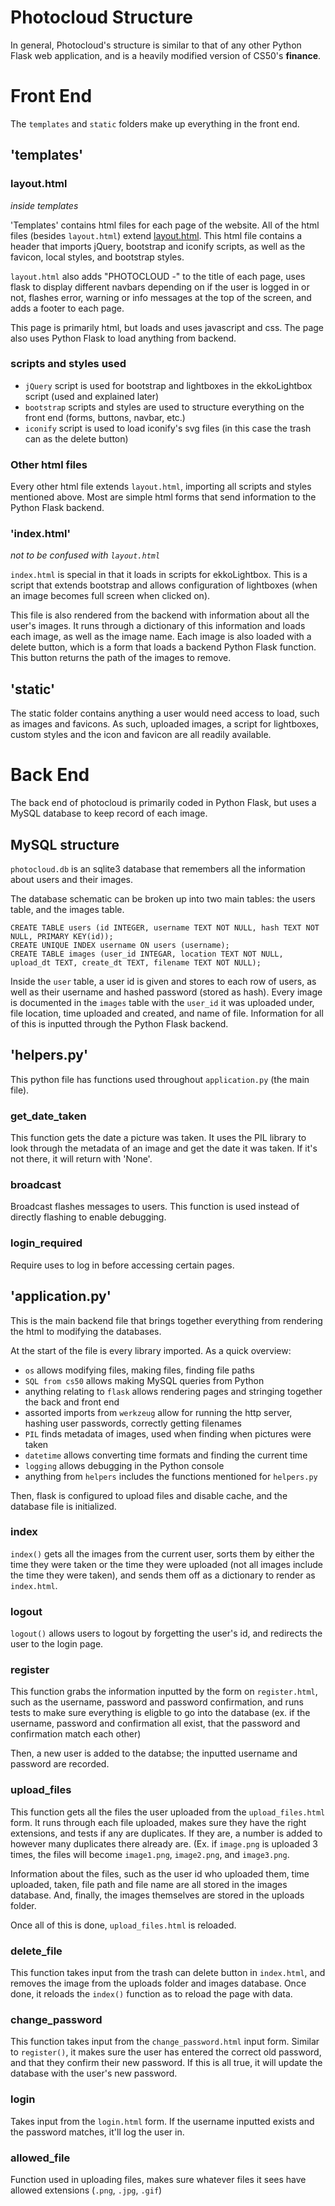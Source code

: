 # Photocloud Structure

In general, Photocloud's structure is similar to that of any other Python Flask web application, and is a heavily modified version of CS50's **finance**.

# Front End

The `templates` and `static` folders make up everything in the front end. 

## 'templates'

### layout.html
*inside templates*

'Templates' contains html files for each page of the website. All of the html files (besides `layout.html`) extend [layout.html](templates/layout.html). This html file contains a header that imports jQuery, bootstrap and iconify scripts, as well as the favicon, local styles, and bootstrap styles. 

`layout.html` also adds "PHOTOCLOUD -" to the title of each page, uses flask to display different navbars depending on if the user is logged in or not, flashes error, warning or info messages at the top of the screen, and adds a footer to each page.

This page is primarily html, but loads and uses javascript and css.
The page also uses Python Flask to load anything from backend.

### scripts and styles used

- `jQuery` script is used for bootstrap and lightboxes in the ekkoLightbox script (used and explained later)
- `bootstrap` scripts and styles are used to structure everything on the front end (forms, buttons, navbar, etc.)
- `iconify` script is used to load iconify's svg files (in this case the trash can as the delete button)

### Other html files

Every other html file extends `layout.html`, importing all scripts and styles mentioned above. Most are simple html forms that send information to the Python Flask backend.

### 'index.html'
*not to be confused with `layout.html`*

`index.html` is special in that it loads in scripts for ekkoLightbox. This is a script that extends bootstrap and allows configuration of lightboxes (when an image becomes full screen when clicked on). 

This file is also rendered from the backend with information about all the user's images. It runs through a dictionary of this information and loads each image, as well as the image name. Each image is also loaded with a delete button, which is a form that loads a backend Python Flask function. This button returns the path of the images to remove.

## 'static'

The static folder contains anything a user would need access to load, such as images and favicons. As such, uploaded images, a script for lightboxes, custom styles and the icon and favicon are all readily available.

# Back End

The back end of photocloud is primarily coded in Python Flask, but uses a MySQL database to keep record of each image.

## MySQL structure

`photocloud.db` is an sqlite3 database that remembers all the information about users and their images. 

The database schematic can be broken up into two main tables: the users table, and the images table.
```
CREATE TABLE users (id INTEGER, username TEXT NOT NULL, hash TEXT NOT NULL, PRIMARY KEY(id));
CREATE UNIQUE INDEX username ON users (username);
CREATE TABLE images (user_id INTEGAR, location TEXT NOT NULL, upload_dt TEXT, create_dt TEXT, filename TEXT NOT NULL);
```

Inside the `user` table, a user id is given and stores to each row of users, as well as their username and hashed password (stored as hash). Every image is documented in the `images` table with the `user_id` it was uploaded under, file location, time uploaded and created, and name of file. Information for all of this is inputted through the Python Flask backend.

## 'helpers.py'

This python file has functions used throughout `application.py` (the main file).

### get_date_taken

This function gets the date a picture was taken. It uses the PIL library to look through the metadata of an image and get the date it was taken. If it's not there, it will return with 'None'.

### broadcast

Broadcast flashes messages to users. This function is used instead of directly flashing to enable debugging.

### login_required

Require uses to log in before accessing certain pages.

## 'application.py'

This is the main backend file that brings together everything from rendering the html to modifying the databases.

At the start of the file is every library imported. As a quick overview:

- `os` allows modifying files, making files, finding file paths
- `SQL from cs50` allows making MySQL queries from Python
- anything relating to `flask` allows rendering pages and stringing together the back and front end
- assorted imports from `werkzeug` allow for running the http server, hashing user passwords, correctly getting filenames
- `PIL` finds metadata of images, used when finding when pictures were taken
- `datetime` allows converting time formats and finding the current time
- `logging` allows debugging in the Python console
- anything from `helpers` includes the functions mentioned for `helpers.py`

Then, flask is configured to upload files and disable cache, and the database file is initialized.

### index

`index()` gets all the images from the current user, sorts them by either the time they were taken or the time they were uploaded (not all images include the time they were taken), and sends them off as a dictionary to render as `index.html`.

### logout

`logout()` allows users to logout by forgetting the user's id, and redirects the user to the login page. 

### register

This function grabs the information inputted by the form on `register.html`, such as the username, password and password confirmation, and runs tests to make sure everything is eligble to go into the database (ex. if the username, password and confirmation all exist, that the password and confirmation match each other)

Then, a new user is added to the databse; the inputted username and password are recorded.

### upload_files

This function gets all the files the user uploaded from the `upload_files.html` form. It runs through each file uploaded, makes sure they have the right extensions, and tests if any are duplicates. If they are, a number is added to however many duplicates there already are. (Ex. if `image.png` is uploaded 3 times, the files will become `image1.png`, `image2.png`, and `image3.png`.

Information about the files, such as the user id who uploaded them, time uploaded, taken, file path and file name are all stored in the images database. And, finally, the images themselves are stored in the uploads folder.

Once all of this is done, `upload_files.html` is reloaded.

### delete_file

This function takes input from the trash can delete button in `index.html`, and removes the image from the uploads folder and images database. Once done, it reloads the `index()` function as to reload the page with data.

### change_password

This function takes input from the `change_password.html` input form. Similar to `register()`, it makes sure the user has entered the correct old password, and that they confirm their new password. If this is all true, it will update the database with the user's new password.

### login

Takes input from the `login.html` form. If the username inputted exists and the password matches, it'll log the user in.

### allowed_file

Function used in uploading files, makes sure whatever files it sees have allowed extensions (`.png`, `.jpg`, `.gif`)
